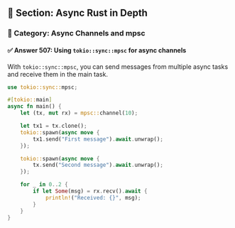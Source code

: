 ## 📘 Section: Async Rust in Depth  
### 🔹 Category: Async Channels and mpsc  
#### ✅ Answer 507: Using `tokio::sync::mpsc` for async channels

With `tokio::sync::mpsc`, you can send messages from multiple async tasks and receive them in the main task.

```rust
use tokio::sync::mpsc;

#[tokio::main]
async fn main() {
    let (tx, mut rx) = mpsc::channel(10);

    let tx1 = tx.clone();
    tokio::spawn(async move {
        tx1.send("First message").await.unwrap();
    });

    tokio::spawn(async move {
        tx.send("Second message").await.unwrap();
    });

    for _ in 0..2 {
        if let Some(msg) = rx.recv().await {
            println!("Received: {}", msg);
        }
    }
}
```
